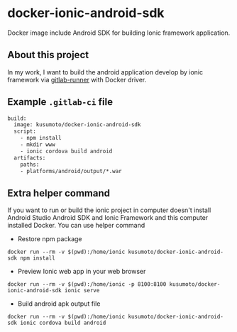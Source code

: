 # docker-ionic-android-sdk
Docker image include Android SDK for building Ionic framework application.

## About this project
In my work, I want to build the android application develop by ionic framework via [gitlab-runner](https://gitlab.com/gitlab-org/gitlab-runner) with Docker driver.

## Example `.gitlab-ci` file
```Dockerfile
build:
  image: kusumoto/docker-ionic-android-sdk
  script:
    - npm install
    - mkdir www
    - ionic cordova build android
  artifacts:
    paths:
    - platforms/android/output/*.war
```
## Extra helper command
If you want to run or build the ionic project in computer doesn't install Android Studio Android SDK and Ionic Framework and this computer installed Docker. You can use helper command  

- Restore npm package
```
docker run --rm -v $(pwd):/home/ionic kusumoto/docker-ionic-android-sdk npm install
```
- Preview Ionic web app in your web browser
```
docker run --rm -v $(pwd):/home/ionic -p 8100:8100 kusumoto/docker-ionic-android-sdk ionic serve
```
- Build android apk output file
```
docker run --rm -v $(pwd):/home/ionic kusumoto/docker-ionic-android-sdk ionic cordova build android
```